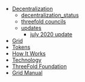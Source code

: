 <!--- TODO see how we use multiple sidebars now that we use unique names only.--->

- [Decentralization](decentralization)
  - [decentralization_status](decentralization_status)
  - [threefold councils](threefold_councils)
  - [updates](tf_updates)
    - [july 2020 update](threefold_update_july2020)
- [Grid](grid_why)
- [Tokens](token_home)
- [How It Works](how_it_works)
- [Technology](technology_explained)
- [ThreeFold Foundation](threefold_foundation)
- [Grid Manual](sdk_intro)

<!-- [polls = voting](tf_polls), [july 2020 poll](threefold_poll_2_1) -->
<!-- There's no file for July Poll -->
